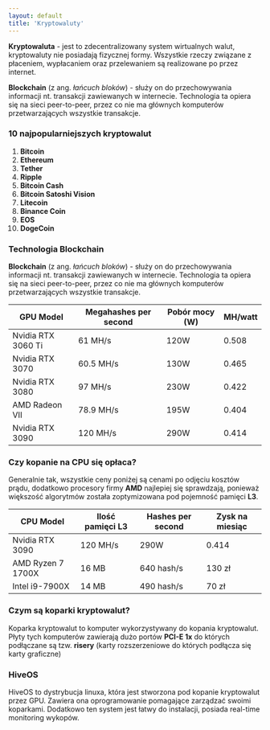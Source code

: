 ```yaml
---
layout: default
title: 'Kryptowaluty'
---
```

**Kryptowaluta** - jest to zdecentralizowany system wirtualnych walut, kryptowaluty nie posiadają fizycznej formy. Wszystkie rzeczy związane z płaceniem, wypłacaniem oraz przelewaniem są realizowane po przez internet.

**Blockchain** (z ang. *łańcuch bloków*) - służy on do przechowywania informacji nt. transakcji zawiewanych w internecie. Technologia ta opiera się na sieci peer-to-peer, przez co nie ma głównych komputerów przetwarzających wszystkie transakcje.

### 10 najpopularniejszych kryptowalut

1. **Bitcoin**
2. **Ethereum**
3. **Tether**
4. **Ripple**
5. **Bitcoin Cash**
6. **Bitcoin Satoshi Vision**
7. **Litecoin**
8. **Binance Coin**
9. **EOS**
10. **DogeCoin**

### Technologia Blockchain

**Blockchain** (z ang. *łańcuch bloków*) - służy on do przechowywania informacji nt. transakcji zawiewanych w internecie. Technologia ta opiera się na sieci peer-to-peer, przez co nie ma głównych komputerów przetwarzających wszystkie transakcje.

| GPU Model | Megahashes per second | Pobór mocy (W) | MH/watt |
|-----------|-----------------------|----------------|---------|
|Nvidia RTX 3060 Ti|61 MH/s|120W|0.508|
|Nvidia RTX 3070|60.5 MH/s|130W|0.465|
|Nvidia RTX 3080|97 MH/s|230W|0.422|
|AMD Radeon VII|78.9 MH/s|195W|0.404|
|Nvidia RTX 3090|120 MH/s|290W|0.414|

### Czy kopanie na CPU się opłaca?

Generalnie tak, wszystkie ceny poniżej są cenami po odjęciu kosztów prądu, dodatkowo procesory firmy **AMD** najlepiej się sprawdzają, ponieważ większość algorytmów została zoptymizowana pod pojemność pamięci **L3**.

| CPU Model | Ilość pamięci L3 | Hashes per second | Zysk na miesiąc |
|-----------|------------------|-------------------|-----------------|
|Nvidia RTX 3090|120 MH/s|290W|0.414|
|AMD Ryzen 7 1700X|16 MB|640 hash/s|130 zł|
|Intel i9-7900X|14 MB|490 hash/s|70 zł|

### Czym są koparki kryptowalut?

Koparka kryptowalut to komputer wykorzystywany do kopania kryptowalut. Płyty tych komputerów zawierają dużo portów **PCI-E 1x** do których podłączane są tzw. **risery** (karty rozszerzeniowe do których podłącza się karty graficzne)

### HiveOS

HiveOS to dystrybucja linuxa, która jest stworzona pod kopanie kryptowalut przez GPU. Zawiera ona oprogramowanie pomagające zarządzać swoimi koparkami. Dodatkowo ten system jest łatwy do instalacji, posiada real-time monitoring wykopów.

